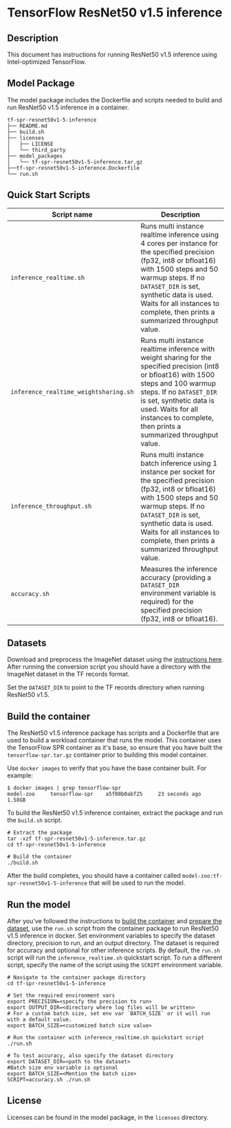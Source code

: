 <!--- 0. Title -->
# TensorFlow ResNet50 v1.5 inference

<!-- 10. Description -->
## Description

This document has instructions for running ResNet50 v1.5 inference using
Intel-optimized TensorFlow.

## Model Package

The model package includes the Dockerfile and scripts needed to build and
run ResNet50 v1.5 inference in a container.
```
tf-spr-resnet50v1-5-inference
├── README.md
├── build.sh
├── licenses
│   ├── LICENSE
│   └── third_party
├── model_packages
│   └── tf-spr-resnet50v1-5-inference.tar.gz
├──tf-spr-resnet50v1-5-inference.Dockerfile
└── run.sh
```

<!--- 40. Quick Start Scripts -->
## Quick Start Scripts

| Script name | Description |
|-------------|-------------|
| `inference_realtime.sh` | Runs multi instance realtime inference using 4 cores per instance for the specified precision (fp32, int8 or bfloat16) with 1500 steps and 50 warmup steps. If no `DATASET_DIR` is set, synthetic data is used. Waits for all instances to complete, then prints a summarized throughput value. |
| `inference_realtime_weightsharing.sh` | Runs multi instance realtime inference with weight sharing for the specified precision (int8 or bfloat16) with 1500 steps and 100 warmup steps. If no `DATASET_DIR` is set, synthetic data is used. Waits for all instances to complete, then prints a summarized throughput value. |
| `inference_throughput.sh` | Runs multi instance batch inference using 1 instance per socket for the specified precision (fp32, int8 or bfloat16) with 1500 steps and 50 warmup steps. If no `DATASET_DIR` is set, synthetic data is used. Waits for all instances to complete, then prints a summarized throughput value. |
| `accuracy.sh` | Measures the inference accuracy (providing a `DATASET_DIR` environment variable is required) for the specified precision (fp32, int8 or bfloat16). |

<!--- 30. Datasets -->
## Datasets

Download and preprocess the ImageNet dataset using the [instructions here](https://github.com/IntelAI/models/blob/master/datasets/imagenet/README.md).
After running the conversion script you should have a directory with the
ImageNet dataset in the TF records format.

Set the `DATASET_DIR` to point to the TF records directory when running ResNet50 v1.5.

## Build the container

The ResNet50 v1.5 inference package has scripts and a Dockerfile that are
used to build a workload container that runs the model. This container
uses the TensorFlow SPR container as it's base, so ensure that you have built
the `tensorflow-spr.tar.gz` container prior to building this model container.

Use `docker images` to verify that you have the base container built. For example:
```
$ docker images | grep tensorflow-spr
model-zoo     tensorflow-spr    a5f08b0abf25     23 seconds ago   1.58GB
```

To build the ResNet50 v1.5 inference container, extract the package and
run the `build.sh` script.
```
# Extract the package
tar -xzf tf-spr-resnet50v1-5-inference.tar.gz
cd tf-spr-resnet50v1-5-inference

# Build the container
./build.sh
```

After the build completes, you should have a container called
`model-zoo:tf-spr-resnet50v1-5-inference` that will be used to run the model.

## Run the model

After you've followed the instructions to [build the container](#build-the-container)
and [prepare the dataset](#datasets), use the `run.sh` script from the container
package to run ResNet50 v1.5 inference in docker. Set environment variables to
specify the dataset directory, precision to run, and
an output directory. 
The dataset is required for accuracy and optional for other inference scripts.
By default, the `run.sh` script will run the
`inference_realtime.sh` quickstart script. To run a different script, specify
the name of the script using the `SCRIPT` environment variable.
```
# Navigate to the container package directory
cd tf-spr-resnet50v1-5-inference

# Set the required environment vars
export PRECISION=<specify the precision to run>
export OUTPUT_DIR=<directory where log files will be written>
# For a custom batch size, set env var `BATCH_SIZE` or it will run with a default value.
export BATCH_SIZE=<customized batch size value>

# Run the container with inference_realtime.sh quickstart script
./run.sh

# To test accuracy, also specify the dataset directory
export DATASET_DIR=<path to the dataset>
#Batch size env variable is optional
export BATCH_SIZE=<Mention the batch size>
SCRIPT=accuracy.sh ./run.sh
```

<!--- 80. License -->
## License

Licenses can be found in the model package, in the `licenses` directory.

